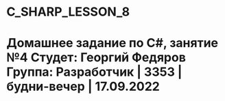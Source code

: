 # C_SHARP_LESSON_8
# Домашнее задание по C#, занятие №4 Студет: Георгий Федяров Группа: Разработчик | 3353 | будни-вечер | 17.09.2022
